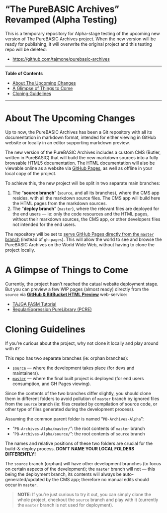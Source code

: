 “The PureBASIC Archives” Revamped (Alpha Testing)
=================================================

This is a temporary repository for Alpha-stage testing of the upcoming new version of The PureBASIC Archives project. When the new version will be ready for publishing, it will overwrite the original project and this testing repo will be deleted:

-   <https://github.com/tajmone/purebasic-archives>

------------------------------------------------------------------------

**Table of Contents**

<!-- #toc -->
-   [About The Upcoming Changes](#about-the-upcoming-changes)
-   [A Glimpse of Things to Come](#a-glimpse-of-things-to-come)
-   [Cloning Guidelines](#cloning-guidelines)

<!-- /toc -->

------------------------------------------------------------------------

About The Upcoming Changes
==========================

Up to now, the PureBASIC Archives has been a Git repository with all its documentation in markdown format, intended for either viewing in GitHub website or locally in an editor supporting markdown preview.

The new version of the PureBASIC Archives includes a custom CMS (Butler, written in PureBASIC) that will build the new markdown sources into a fully browsable HTML5 documentation. The HTML documentation will also be viewable online as a website via [GitHub Pages](https://pages.github.com/), as well as offline in your local copy of the project.

To achieve this, the new project will be split in two separate main branches:

1.  The “**source branch**” (`source`, and all its branches), where the CMS app resides, with all the markdown source files. The CMS app will build here the HTML pages from the markdown sources.
2.  The “**deploy branch**” (`master`), where the relevant files are deployed for the end users — ie: only the code resources and the HTML pages, without their markdown sources, the CMS app, or other developers files not intended for the end users.

The repository will be set to [serve GitHub Pages directly from the `master` branch](https://help.github.com/articles/configuring-a-publishing-source-for-github-pages/#enabling-github-pages-to-publish-your-site-from-master-or-gh-pages) (instead of `gh-pages`). This will allow the world to see and browse the PureBASIC Archives on the World Wide Web, without having to clone the project locally.

A Glimpse of Things to Come
===========================

Currently, the project hasn’t reached the catual website deployment stage. But you can preview a few WIP pages (almost ready) directly from the `source` via [**GitHub & BitBucket HTML Preview**](http://htmlpreview.github.io/) web-service:

-   [TAJGA FASM Tutorial](http://htmlpreview.github.io/?https://github.com/tajmone/pb-archives-test/blob/source/asm/fasm/tutorials/tajga-fasm-tutorial.html)
-   [RegularExpression PureLibrary (PCRE)](http://htmlpreview.github.io/?https://github.com/tajmone/pb-archives-test/blob/source/pb-development/purelibs/regex/index.html)

Cloning Guidelines
==================

If you’re curious about the project, why not clone it locally and play around with it?

This repo has two separate branches (ie: orphan branches):

-   [`source`](https://github.com/tajmone/pb-archives-test/tree/source) — where the development takes place (for devs and maintainers).
-   [`master`](https://github.com/tajmone/pb-archives-test) — where the final built project is deployed (for end users consumption, and GH Pages viewing).

Since the contents of the two branches differ slightly, you should clone them in different folders to avoid pollution of `master` branch by ignored files from the `source` branch (ie: files created by compilation of source code, or other type of files generated during the development process).

Assuming the common parent folder is named “`PB-Archives-Alpha`”:

-   “`PB-Archives-Alpha/master/`”: the root contents of `master` branch
-   “`PB-Archives-Alpha/source/`”: the root contents of `source` branch

The names and relative positions of these two folders are crucial for the build-&-deploy process. **DON’T NAME YOUR LOCAL FOLDERS DIFFERENTLY!**

The `source` branch (orphan) will have other development branches (to focus on certain aspects of the development); the `master` branch will not — this being the deployment branch, its contents will always be auto-generated/updated by the CMS app; therefore no manual edits should occur in `master`.

> **NOTE**: If you’re just curious to try it out, you can simply clone the whole project, checkout the `source` branch and play with it (currently the `master` branch is not used for deployment).
